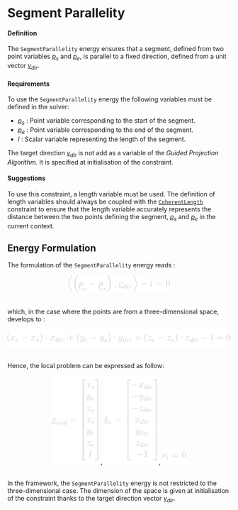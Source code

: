 # Segment Parallelity

#### Definition

The `SegmentParallelity` energy ensures that a segment, defined from two point variables <em><span style="text-decoration : underline">p</span><sub>s</sub></em> and <em><span style="text-decoration : underline">p</span><sub>e</sub></em>, is parallel to a fixed direction, defined from a unit vector <em><span style="text-decoration : underline">v</span><sub>dir</sub></span></em>.

#### Requirements

To use the `SegmentParallelity` energy the following variables must be defined in the solver:
- <em><span style="text-decoration : underline">p</span><sub>s</sub></em> : Point variable corresponding to the start of the segment.
- <em><span style="text-decoration : underline">p</span><sub>e</sub></em> : Point variable corresponding to the end of the segment.
- <em>l</em> : Scalar variable representing the length of the segment.

The target direction <em><span style="text-decoration : underline">v</span><sub>dir</sub></span></em> is not add as a variable of the *Guided Projection Algorithm*. It is specified at initialisation of the constraint.

#### Suggestions

To use this constraint, a length variable must be used. The definition of length variables should always be coupled with the [`CoherentLength`](../QuadraticConstraintTypes/CoherentLength.md) constraint to ensure that the length variable accurately represents the distance between the two points defining the segment, <em><span style="text-decoration : underline">p</span><sub>s</sub></em> and <em><span style="text-decoration : underline">p</span><sub>e</sub></em> in the current context.

## Energy Formulation

The formulation of the `SegmentParallelity` energy reads :

<center>
  <img src="../../Images/GuidedProjection/EnergyTypes/SegmentParallelity/SegmentParallelity-Formulation.svg" alt="Formulation of the SegmentParallelity energy" height="40"/>
  <!--  Raw LaTeX : \left < \left ( \underline{p}_{e} - \underline{p}_{s} \right ) , \underline{v} \right > - l = 0 -->
  <br></br>
</center>

which, in the case where the points are from a three-dimensional space, develops to :

<center>
  <img src="../../Images/GuidedProjection/EnergyTypes/SegmentParallelity/SegmentParallelity-Developed.svg" alt="Developed formulation of the SegmentParallelity energy" height="40"/>
  <!--  Raw LaTeX : \left ( x_{e} - x_{s} \right ) \cdot x_{dir} + \left ( y_{e} - y_{s} \right ) \cdot y_{dir} + \left ( z_{e} - z_{s} \right ) \cdot z_{dir} - l = 0 -->
  <br></br>
</center>

Hence, the local problem can be expressed as follow:

<center>
  <img src="../../Images/GuidedProjection/EnergyTypes/SegmentParallelity/SegmentParallelity-xReduced.svg" alt="Reduced vector x for the SegmentParallelity constraint" height="200"/>
  <!-- Raw LaTeX : \underline{x}_{red} = \begin{bmatrix} x_{s} \\ y_{s} \\ z_{s} \\ x_{e} \\ y_{e} \\ z_{e} \\ l \\ \end{bmatrix} -->
  ,
  <img src="../../Images/GuidedProjection/EnergyTypes/SegmentParallelity/SegmentParallelity-ki.svg" alt="Linear part of the SegmentParallelity constraint" height="200"/>
  <!-- Raw LaTeX : \underline{k}_{i} = \begin{bmatrix} -x_{dir} \\ -y_{dir} \\ -z_{dir} \\ x_{dir} \\ y_{dir} \\ z_{dir} \\ -1 \\ \end{bmatrix} -->
  ,
  <img src="../../Images/GuidedProjection/EnergyTypes/SegmentParallelity/SegmentParallelity-si.svg" alt="Constant part of the SegmentParallelity constraint" height="40"/>
  <!-- Raw LaTeX : s_{i} = 0 -->
  <br></br>
</center>

In the framework, the `SegmentParallelity` energy is not restricted to the three-dimensional case. The dimension of the space is given at initialisation of the constraint thanks to the target direction vector <em><span style="text-decoration : underline">v</span><sub>dir</sub></span></em>.
